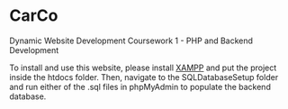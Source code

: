 # CarCo
Dynamic Website Development Coursework 1 - PHP and Backend Development

To install and use this website, please install [XAMPP](https://www.apachefriends.org/) and put the project inside the htdocs folder.
Then, navigate to the SQLDatabaseSetup folder and run either of the .sql files in phpMyAdmin to populate the backend database.
